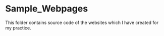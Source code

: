 # Sample_Webpages

This folder contains source code of the websites which I have created for my practice.
